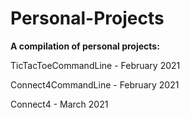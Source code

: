 # Personal-Projects

**A compilation of personal projects:**

TicTacToeCommandLine - February 2021

Connect4CommandLine - February 2021

Connect4 - March 2021
